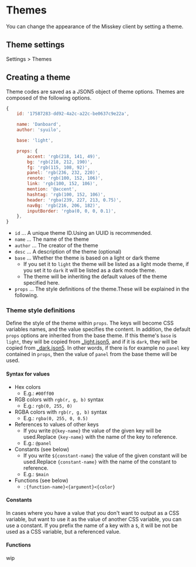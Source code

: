 # Themes

You can change the appearance of the Misskey client by setting a theme.

## Theme settings
Settings > Themes

## Creating a theme
Theme codes are saved as a JSON5 object of theme options. Themes are composed of the following options.
``` js
{
    id: '17587283-dd92-4a2c-a22c-be0637c9e22a',

    name: 'Danboard',
    author: 'syuilo',

    base: 'light',

    props: {
        accent: 'rgb(218, 141, 49)',
        bg: 'rgb(218, 212, 190)',
        fg: 'rgb(115, 108, 92)',
        panel: 'rgb(236, 232, 220)',
        renote: 'rgb(100, 152, 106)',
        link: 'rgb(100, 152, 106)',
        mention: '@accent',
        hashtag: 'rgb(100, 152, 106)',
        header: 'rgba(239, 227, 213, 0.75)',
        navBg: 'rgb(216, 206, 182)',
        inputBorder: 'rgba(0, 0, 0, 0.1)',
    },
}

```

* `id` ... A unique theme ID.Using an UUID is recommended.
* `name` ... The name of the theme
* `author` ... The creator of the theme
* `desc` ... A description of the theme (optional)
* `base` ... Whether the theme is based on a light or dark theme
    * If you set it to `light` the theme will be listed as a light mode theme, if you set it to `dark` it will be listed as a dark mode theme.
    * The theme will be inheriting the default values of the theme specified here.
* `props` ... The style definitions of the theme.These will be explained in the following.

### Theme style definitions
Define the style of the theme within `props`. The keys will become CSS variables names, and the value specifies the content. In addition, the default `props` options are inherited from the base theme. If this theme's `base` is `light`, they will be copied from [_light.json5](https://github.com/misskey-dev/misskey/blob/develop/src/client/themes/_light.json5), and  if it is `dark`, they will be copied from [_dark.json5](https://github.com/misskey-dev/misskey/blob/develop/src/client/themes/_dark.json5). In other words, if there is for example no `panel` key contained in `props`, then the value of `panel` from the base theme will be used.

#### Syntax for values
* Hex colors
    * E.g.: `#00ff00`
* RGB colors with `rgb(r, g, b)` syntax
    * E.g.: `rgb(0, 255, 0)`
* RGBA colors with `rgb(r, g, b)` syntax
    * E.g.: `rgba(0, 255, 0, 0.5)`
* References to values of other keys
    * If you write `@{key-name}` the value of the given key will be used.Replace `{key-name}` with the name of the key to reference.
    * E.g.: `@panel`
* Constants (see below)
    * If you write `${constant-name}` the value of the given constant will be used.Replace `{constant-name}` with the name of the constant to reference.
    * E.g.: `$main`
* Functions (see below)
    * `:{function-name}<{argument}<{color}`

#### Constants
In cases where you have a value that you don't want to output as a CSS variable, but want to use it as the value of another CSS variable, you can use a constant. If you prefix the name of a key with a `$`, it will be not be used as a CSS variable, but a referenced value.

#### Functions
wip
